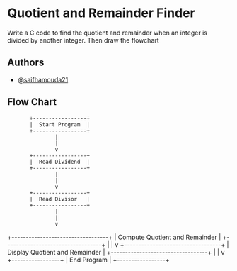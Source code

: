 # Quotient and Remainder Finder

Write a C code to find the quotient and remainder when an integer is divided by another integer. Then draw the flowchart 




## Authors

- [@saifhamouda21](https://github.com/saifhamouda21)


## Flow Chart

           +-----------------+
           |  Start Program  |
           +-----------------+
                   |
                   |
                   v
           +-----------------+
           |  Read Dividend  |
           +-----------------+
                   |
                   |
                   v
           +-----------------+
           |  Read Divisor   |
           +-----------------+
                   |
                   |
                   v
  +----------------------------------+
  |  Compute Quotient and Remainder  |
  +----------------------------------+
                   |
                   |
                   v
  +----------------------------------+
  |  Display Quotient and Remainder  |
  +----------------------------------+
                   |
                   |
                   v
           +-----------------+
           |  End Program    |
           +-----------------+

